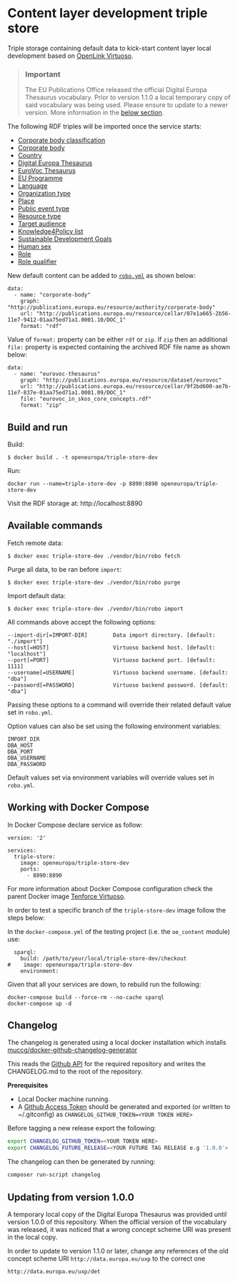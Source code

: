 # Content layer development triple store

Triple storage containing default data to kick-start content layer local development
based on [OpenLink Virtuoso](https://virtuoso.openlinksw.com).

> ### Important
> The EU Publications Office released the official Digital Europa Thesaurus vocabulary. Prior to version 1.1.0 a local
> temporary copy of said vocabulary was being used. Please ensure to update to a newer version. More information
> in the [below section](#updating-from-version-100).

The following RDF triples will be imported once the service starts:

- [Corporate body classification](https://op.europa.eu/en/web/eu-vocabularies/dataset/-/resource?uri=http://publications.europa.eu/resource/dataset/corporate-body-classification&version=20210616-0)
- [Corporate body](https://op.europa.eu/en/web/eu-vocabularies/dataset/-/resource?uri=http://publications.europa.eu/resource/dataset/corporate-body&version=20211210-0)
- [Country](https://op.europa.eu/en/web/eu-vocabularies/dataset/-/resource?uri=http://publications.europa.eu/resource/dataset/country&version=20210616-0)
- [Digital Europa Thesaurus](https://op.europa.eu/en/web/eu-vocabularies/dataset/-/resource?uri=http://publications.europa.eu/resource/dataset/det&version=1.6.0)
- [EuroVoc Thesaurus](https://op.europa.eu/en/web/eu-vocabularies/dataset/-/resource?uri=http://publications.europa.eu/resource/dataset/eurovoc&version=20210604-0)
- [EU Programme](https://op.europa.eu/en/web/eu-vocabularies/dataset/-/resource?uri=http://publications.europa.eu/resource/dataset/eu-programme&version=20210616-0)
- [Language](https://op.europa.eu/en/web/eu-vocabularies/dataset/-/resource?uri=http://publications.europa.eu/resource/dataset/language&version=20210616-0)
- [Organization type](https://op.europa.eu/en/web/eu-vocabularies/dataset/-/resource?uri=http://publications.europa.eu/resource/dataset/organization-type&version=20170920-0)
- [Place](https://op.europa.eu/en/web/eu-vocabularies/dataset/-/resource?uri=http://publications.europa.eu/resource/dataset/place&version=20210616-0)
- [Public event type](https://op.europa.eu/en/web/eu-vocabularies/dataset/-/resource?uri=http://publications.europa.eu/resource/dataset/public-event-type&version=20210317-0)
- [Resource type](https://op.europa.eu/en/web/eu-vocabularies/dataset/-/resource?uri=http://publications.europa.eu/resource/dataset/resource-type&version=20210616-0)
- [Target audience](https://op.europa.eu/en/web/eu-vocabularies/dataset/-/resource?uri=http://publications.europa.eu/resource/dataset/target-audience&version=20180620-0)
- [Knowledge4Policy list](https://op.europa.eu/en/web/eu-vocabularies/dataset/-/resource?uri=http://publications.europa.eu/resource/dataset/k4p-list&version=20210324-0)
- [Sustainable Development Goals](https://op.europa.eu/en/web/eu-vocabularies/dataset/-/resource?uri=http://publications.europa.eu/resource/dataset/sdg&version=20200930-0)
- [Human sex](https://op.europa.eu/en/web/eu-vocabularies/dataset/-/resource?uri=http://publications.europa.eu/resource/dataset/human-sex&version=20210616-0)
- [Role](https://op.europa.eu/en/web/eu-vocabularies/dataset/-/resource?uri=http://publications.europa.eu/resource/dataset/role&version=20201216-0)
- [Role qualifier](https://op.europa.eu/en/web/eu-vocabularies/dataset/-/resource?uri=http://publications.europa.eu/resource/dataset/role-qualifier&version=20210616-0)

New default content can be added to [`robo.yml`](./robo.yml) as shown below:

```
data:
  - name: "corporate-body"
    graph: "http://publications.europa.eu/resource/authority/corporate-body"
    url: "http://publications.europa.eu/resource/cellar/07e1a665-2b56-11e7-9412-01aa75ed71a1.0001.10/DOC_1"
    format: "rdf"
```

Value of `format:` property can be either `rdf` or `zip`. If `zip` then an additional `file:` property is expected
containing the archived RDF file name as shown below:

```
data:
  - name: "eurovoc-thesaurus"
    graph: "http://publications.europa.eu/resource/dataset/eurovoc"
    url: "http://publications.europa.eu/resource/cellar/9f2bd600-ae7b-11e7-837e-01aa75ed71a1.0001.09/DOC_1"
    file: "eurovoc_in_skos_core_concepts.rdf"
    format: "zip"
```

## Build and run

Build:

```
$ docker build . -t openeuropa/triple-store-dev
```

Run:

```
docker run --name=triple-store-dev -p 8890:8890 openeuropa/triple-store-dev
```

Visit the RDF storage at: http://localhost:8890

## Available commands

Fetch remote data:

```
$ docker exec triple-store-dev ./vendor/bin/robo fetch
```

Purge all data, to be ran before `import`:

```
$ docker exec triple-store-dev ./vendor/bin/robo purge
```

Import default data:

```
$ docker exec triple-store-dev ./vendor/bin/robo import
```

All commands above accept the following options:

```
--import-dir[=IMPORT-DIR]        Data import directory. [default: "./import"]
--host[=HOST]                    Virtuoso backend host. [default: "localhost"]
--port[=PORT]                    Virtuoso backend port. [default: 1111]
--username[=USERNAME]            Virtuoso backend username. [default: "dba"]
--password[=PASSWORD]            Virtuoso backend password. [default: "dba"]
```

Passing these options to a command will override their related default value set in `robo.yml`.

Option values can also be set using the following environment variables:

```
IMPORT_DIR
DBA_HOST
DBA_PORT
DBA_USERNAME
DBA_PASSWORD
```

Default values set via environment variables will override values set in `robo.yml`.

## Working with Docker Compose

In Docker Compose declare service as follow:

```
version: '2'

services:
  triple-store:
    image: openeuropa/triple-store-dev
    ports:
      - 8890:8890
```

For more information about Docker Compose configuration check the parent Docker image
[Tenforce Virtuoso](https://hub.docker.com/r/tenforce/virtuoso/).

In order to test a specific branch of the `triple-store-dev` image follow the steps below:

In the `docker-compose.yml` of the testing project (i.e. the `oe_content` module) use:

```
  sparql:
    build: /path/to/your/local/triple-store-dev/checkout
#    image: openeuropa/triple-store-dev
    environment:
```

Given that all your services are down, to rebuild run the following:

```
docker-compose build --force-rm --no-cache sparql
docker-compose up -d
```

## Changelog

The changelog is generated using a local docker installation which installs
[muccg/docker-github-changelog-generator](https://github.com/muccg/docker-github-changelog-generator)

This reads the [Github API](https://api.github.com/repos/openeuropa/triple-store-dev) for the required repository and
writes the CHANGELOG.md to the root of the repository.

**Prerequisites**

- Local Docker machine running.
- A [Github Access Token](https://github.com/settings/tokens) should be generated and exported (or written to ~/.gitconfig)
  as `CHANGELOG_GITHUB_TOKEN=<YOUR TOKEN HERE>`

Before tagging a new release export the following:

```bash
export CHANGELOG_GITHUB_TOKEN=<YOUR TOKEN HERE>
export CHANGELOG_FUTURE_RELEASE=<YOUR FUTURE TAG RELEASE e.g '1.0.0'>
```

The changelog can then be generated by running:

```bash
composer run-script changelog
```

## Updating from version 1.0.0

A temporary local copy of the Digital Europa Thesaurus was provided until version 1.0.0 of this repository. When the
official version of the vocabulary was released, it was noticed that a wrong concept scheme URI was present in the local
copy.

In order to update to version 1.1.0 or later, change any references of the old concept scheme URI
`http://data.europa.eu/uxp` to the correct one
```
http://data.europa.eu/uxp/det
```
